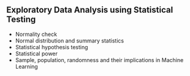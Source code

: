## Exploratory Data Analysis using Statistical Testing
- Normality check
- Normal distribution and summary statistics
- Statistical hypothesis testing
- Statistical power
- Sample, population, randomness and their implications in Machine Learning
